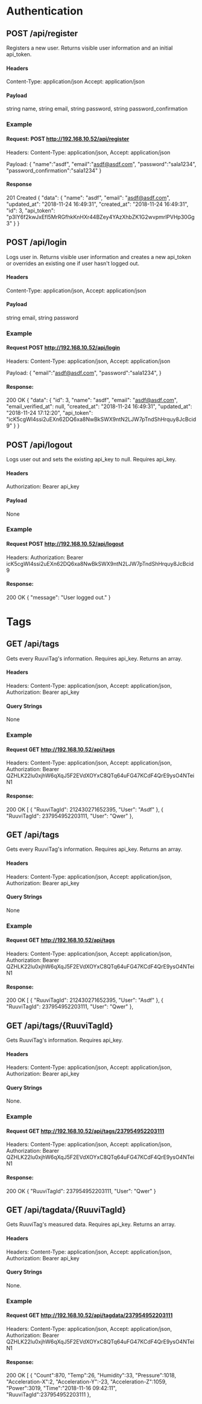 # Authentication

## POST /api/register

Registers a new user. Returns visible user information and an initial api_token.

#### Headers
Content-Type: application/json
Accept: application/json

#### Payload
string name, string email, string password, string password_confirmation

### Example

#### Request: POST http://192.168.10.52/api/register

Headers: Content-Type: application/json, Accept: application/json

Payload:
{
  "name":"asdf",
  "email":"asdf@asdf.com",
  "password":"sala1234",
  "password_confirmation":"sala1234"
}

#### Response
201 Created
{
  "data": {
    "name": "asdf",
    "email": "asdf@asdf.com",
    "updated_at": "2018-11-24 16:49:31",
    "created_at": "2018-11-24 16:49:31",
    "id": 3,
    "api_token": "p3IY6f2kwJxEfl5MrRGfhkKnHXr44BZey4YAzXhbZK1G2wvpmrlPVHp30Gg3"
  }
}

## POST /api/login

Logs user in. Returns visible user information and creates a new api_token or overrides an existing one if user hasn't logged out.

#### Headers
Content-Type: application/json, Accept: application/json

#### Payload
string email, string password

### Example

#### Request POST http://192.168.10.52/api/login

Headers: Content-Type: application/json, Accept: application/json

Payload:
{
  "email":"asdf@asdf.com",
  "password":"sala1234",
}

#### Response:
200 OK
{
  "data": {
    "id": 3,
    "name": "asdf",
    "email": "asdf@asdf.com",
    "email_verified_at": null,
    "created_at": "2018-11-24 16:49:31",
    "updated_at": "2018-11-24 17:12:20",
    "api_token": "icK5cgWI4ssi2uEXn62DQ6xa8NwBkSWX9ntN2LJW7pTndShHrquy8JcBcid9"
  }
}

## POST /api/logout

Logs user out and sets the existing api_key to null. Requires api_key.

#### Headers
Authorization: Bearer api_key

#### Payload
None

### Example

#### Request POST http://192.168.10.52/api/logout

Headers: Authorization: Bearer icK5cgWI4ssi2uEXn62DQ6xa8NwBkSWX9ntN2LJW7pTndShHrquy8JcBcid9

#### Response:
200 OK
{
  "message": "User logged out."
}

# Tags

## GET /api/tags

Gets every RuuviTag's information. Requires api_key. Returns an array.

#### Headers
Headers: Content-Type: application/json, Accept: application/json, Authorization: Bearer api_key

#### Query Strings
None

### Example

#### Request GET http://192.168.10.52/api/tags

Headers: Content-Type: application/json, Accept: application/json, Authorization: Bearer QZHLK22lu0xjhW6qXqJ5F2EVdXOYxC8QTq64uFG47KCdF4QrE9ysO4NTeiN1

#### Response:
200 OK
[
  {
    "RuuviTagId": 212430271652395,
    "User": "Asdf"
  },
    {
    "RuuviTagId": 237954952203111,
    "User": "Qwer"
  },
  
<!-- response is truncated -->

## GET /api/tags

Gets every RuuviTag's information. Requires api_key. Returns an array.

#### Headers
Headers: Content-Type: application/json, Accept: application/json, Authorization: Bearer api_key

#### Query Strings
None

### Example

#### Request GET http://192.168.10.52/api/tags

Headers: Content-Type: application/json, Accept: application/json, Authorization: Bearer QZHLK22lu0xjhW6qXqJ5F2EVdXOYxC8QTq64uFG47KCdF4QrE9ysO4NTeiN1

#### Response:
200 OK
[
  {
    "RuuviTagId": 212430271652395,
    "User": "Asdf"
  },
    {
    "RuuviTagId": 237954952203111,
    "User": "Qwer"
  },
  
<!-- response is truncated -->

## GET /api/tags/{RuuviTagId}

Gets RuuviTag's information. Requires api_key.

#### Headers
Headers: Content-Type: application/json, Accept: application/json, Authorization: Bearer api_key

#### Query Strings
None.

### Example

#### Request GET http://192.168.10.52/api/tags/237954952203111

Headers: Content-Type: application/json, Accept: application/json, Authorization: Bearer QZHLK22lu0xjhW6qXqJ5F2EVdXOYxC8QTq64uFG47KCdF4QrE9ysO4NTeiN1

#### Response:
200 OK
{
  "RuuviTagId": 237954952203111,
  "User": "Qwer"
}

## GET /api/tagdata/{RuuviTagId}

Gets RuuviTag's measured data. Requires api_key. Returns an array.

#### Headers
Headers: Content-Type: application/json, Accept: application/json, Authorization: Bearer api_key

#### Query Strings
None. 

### Example

#### Request GET http://192.168.10.52/api/tagdata/237954952203111

Headers: Content-Type: application/json, Accept: application/json, Authorization: Bearer QZHLK22lu0xjhW6qXqJ5F2EVdXOYxC8QTq64uFG47KCdF4QrE9ysO4NTeiN1

#### Response:
200 OK
[
  {
    "Count":870,
    "Temp":26,
    "Humidity":33,
    "Pressure":1018,
    "Acceleration-X":2,
    "Acceleration-Y":-23,
    "Acceleration-Z":1059,
    "Power":3019,
    "Time":"2018-11-16 09:42:11",
    "RuuviTagId":237954952203111
  },

<!-- response is truncated -->
